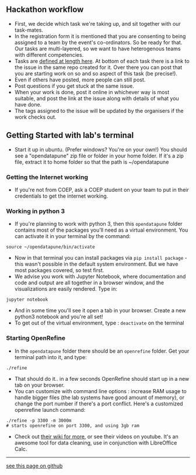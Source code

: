 ## Hackathon workflow

- First, we decide which task we're taking up, and sit together with our task-mates.
- In the registration form it is mentioned that you are consenting to being assigned to a team by the event's co-ordinators. So be ready for that. Our tasks are multi-layered, so we want to have heterogenous teams with different competencies.
- Tasks are [defined at length here](https://github.com/opendatapune/Problem-Statements/wiki). At bottom of each task there is a link to the issue in the same repo created for it. Over there you can post that you are starting work on so and so aspect of this task (be precise!).
- Even if others have posted, more people can still post.
- Post questions if you get stuck at the same issue.
- When your work is done, post it online in whichever way is most suitable, and post the link at the issue along with details of what you have done.
- The tags assigned to the issue will be updated by the organisers if the work checks out.


## Getting Started with lab's terminal
- Start it up in ubuntu. (Prefer windows? You're on your own!) You should see a "opendatapune" zip file or folder in your home folder. If it's a zip file, extract it to home folder so that the path is ~/opendatapune

### Getting the Internet working
- If you're not from COEP, ask a COEP student on your team to put in their credentials to get the internet working.

### Working in python 3
- If you're planning to work with python 3, then this `opendatapune` folder contains most of the packages you'll need as a virtual environment. You can activate it in your terminal by the command:  
```
source ~/opendatapune/bin/activate
```
- Now in that terminal you can install packages via `pip install package` - this wasn't possible in the default system environment. But we have most packages covered, so test first.
- We advise you work with Jupyter Notebook, where documentation and code and output are all together in a browser window, and the visualizations are easily rendered. Type in:  
```
jupyter notebook
``` 
- And in some time you'll see it open a tab in your browser. Create a new python3 notebook and you're all set!
- To get out of the virtual environment, type : `deactivate` on the terminal

### Starting OpenRefine
- In the `opendatapune` folder there should be an `openrefine` folder. Get your terminal path into it, and type:  
```
./refine
```
- That should do it.. in a few seconds OpenRefine should start up in a new tab on your browser.
- You can customize with command line options : increase RAM usage to handle bigger files (the lab systems have good amount of memory), or change the port number if there's a port conflict. Here's a customized openrefine launch command:  
```
./refine -p 3300 -m 3000m
# starts openrefine on port 3300, and using 3gb ram
```
- Check out [their wiki for more](https://github.com/OpenRefine/OpenRefine/wiki/Installation-Instructions), or see their videos on youtube. It's an awesome tool for data cleaning, use in conjunction with LibreOffice Calc.

-----

[see this page on github](https://github.com/opendatapune/opendatapune.github.io/blob/master/Instructions.md)
